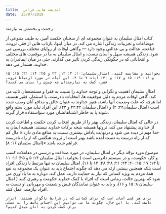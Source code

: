 ```yaml
---
title:  اندیشه هایی فراتر
date:  25/07/2019
---
```


رحمت و بخشش به نیازمند

کتاب امثال سلیمان به عنوان مجموعه ای از سخنان حکمت آمیز، به طیف متنوعی از موضاعات و تجربیات زندگی اشاره می کند. در میان اینها، بازتاب هایی از فقر، ثروت، قناعت، عدالت و بی عدالتی وجود دارد — وگاهی اوقات از زوایای مختلف بررسی می شود. زندگی همیشه سهل و آسان نیست، و امثال سلیمان به ما در موقعیت های مختلف و انتخاباتی که در چگونگی زندگی کردن تاثیر می گذارند، حتی در میان ایماندران به خداوند، هشدار می دهد.

`بخوانید و مقایسه کنید، امثال سلیمان:۱۰: ۴؛ ۱۳: ۲۳ و ۲۵؛ ۱۴: ۳۱؛ ۱۵: ۱۵ و ۱۶؛ ۱۹: ۱۵ و ۱۷؛ و ۳۰: آیات ۷ تا ۹. این آیات در مورد ارتباط ثروت، فقر، کمک به نیازمندان چه چیزی را بیان می کنند؟`

امثال سلیمان اهمیت و نگرانی و توجه خداوند را نسبت به فقرا و مستضعفان تائید می کند. گاهی اوقات مردم به دلیل موقعیت ها، انتخابات نادرست، یا استثمار، فقیر هستند، اما هرچه که علت وضعیت آنها باشد، هنوز خداوند به عنوان خالق و مدافع آنان وصف شده است (امثال سلیمان۲۲: ۲) و (امثال سلیمان ۲۲:۲۲ و ۲۳). این افراد نباید مورد ستم واقع شوند یا به خاطر اشتباهاتشان مورد سؤاستفاده قرار گیرند.

در حالی که امثال سلیمان، زندگی بهتر را از طریق انتخاب کردن حکمت و اطاعت کردن از خداوند پیشنهاد می کند، ثروتها همیشه نتیجه برکات خداوند نیستند. همیشه ایمان به خدا مهم تر دیده می شود و درنهایت پاداش بیشتری نسبت به منافع مادی دارد:« مال كم كه از راه درست به دست آمده باشد بهتر است از ثروت هنگفتی كه از راه نادرست فراهم شده باشد »(امثال سلیمان ۱۶: ۸).

موضوع مورد توجّه دیگر در امثال سلیمان، در مورد صداقت و درستی در معاملات کسب و کار، حکومت، و در سیستم دادرسی است ( بخوانید، امثال سلیمان ۱۴: ۵ و ۲۵؛ ۱۶: ۱۱ تا ۱۳؛ ۱۷: ۱۵؛ ۲۰: ۲۳؛ ۲۱: ۲۸؛ ۲۸: ۱۴ تا ۱۶). امثال سلیمان نه تنها مرتبط با زندگی افراد است بلکه همچنین بینشی ارئه می دهد که چگونه اجتماع باید به عنوان یک مجموعه به نفع همهٔ مردم به ویژه کسانی که نیاز به حمایت دارند، عمل کند. دوباره به ما یادآوری می شود که بهترین حالت، زمانی است که افراد با کمک خداوند حکومت و رهبری کنند ( امثال سلیمان ۸: ۱۵ و ۱۶)، و باید به عنوان نمایندگان فیض و شفقت و مهربانی او نسبت به افراد نیازمند، عمل کنند.

`برای هر کسی آسان است که برای کسانی که در شرایط ناگوار هستند، ابراز تاسف کند. با این حال، چگونه ما می توانیم این احساس تاسف را به عملی برای کمک کردن به آنان مبدل کنیم؟`